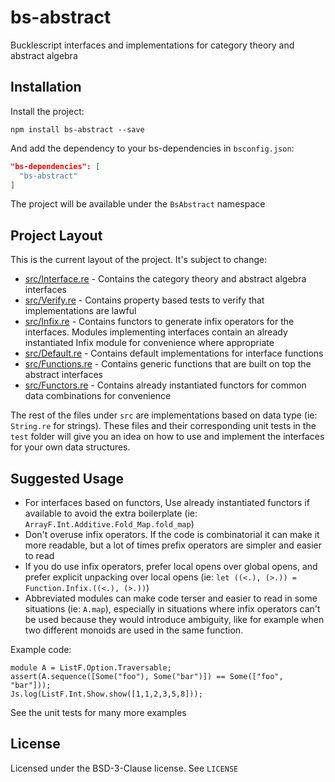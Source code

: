 # bs-abstract

Bucklescript interfaces and implementations for category theory and abstract algebra

## Installation

Install the project:

`npm install bs-abstract --save`

And add the dependency to your bs-dependencies in `bsconfig.json`:

```json
"bs-dependencies": [
  "bs-abstract"
]
```

The project will be available under the `BsAbstract` namespace

## Project Layout

This is the current layout of the project. It's subject to change:

- [src/Interface.re][1] - Contains the category theory and abstract algebra interfaces
- [src/Verify.re][2] - Contains property based tests to verify that implementations are lawful
- [src/Infix.re][3] - Contains functors to generate infix operators for the interfaces. Modules implementing interfaces contain an already instantiated Infix module for convenience where appropriate
- [src/Default.re][4] - Contains default implementations for interface functions
- [src/Functions.re][5] - Contains generic functions that are built on top the abstract interfaces
- [src/Functors.re][6] - Contains already instantiated functors for common data combinations for convenience

The rest of the files under `src` are implementations based on data type (ie: `String.re` for strings). These files and their corresponding unit tests in the `test` folder will give you an idea on how to use and implement the interfaces for your own data structures.

## Suggested Usage

- For interfaces based on functors, Use already instantiated functors if available to avoid the extra boilerplate (ie: `ArrayF.Int.Additive.Fold_Map.fold_map`)
- Don't overuse infix operators. If the code is combinatorial it can make it more readable, but a lot of times prefix operators are simpler and easier to read
- If you do use infix operators, prefer local opens over global opens, and prefer explicit unpacking over local opens (ie: `let ((<.), (>.)) = Function.Infix.((<.), (>.))`)
- Abbreviated modules can make code terser and easier to read in some situations (ie: `A.map`), especially in situations where infix operators can't be used because they would introduce ambiguity, like for example when two different monoids are used in the same function.


Example code:
```reason
module A = ListF.Option.Traversable;
assert(A.sequence([Some("foo"), Some("bar")]) == Some(["foo", "bar"]));
Js.log(ListF.Int.Show.show([1,1,2,3,5,8]));
```

See the unit tests for many more examples


## License

Licensed under the BSD-3-Clause license. See `LICENSE`



[1]: https://github.com/Risto-Stevcev/bs-abstract/blob/master/src/Interface.re
[2]: https://github.com/Risto-Stevcev/bs-abstract/blob/master/src/Verify.re
[3]: https://github.com/Risto-Stevcev/bs-abstract/blob/master/src/Infix.re
[4]: https://github.com/Risto-Stevcev/bs-abstract/blob/master/src/Default.re
[5]: https://github.com/Risto-Stevcev/bs-abstract/blob/master/src/Functions.re
[6]: https://github.com/Risto-Stevcev/bs-abstract/blob/master/src/Functors.re
